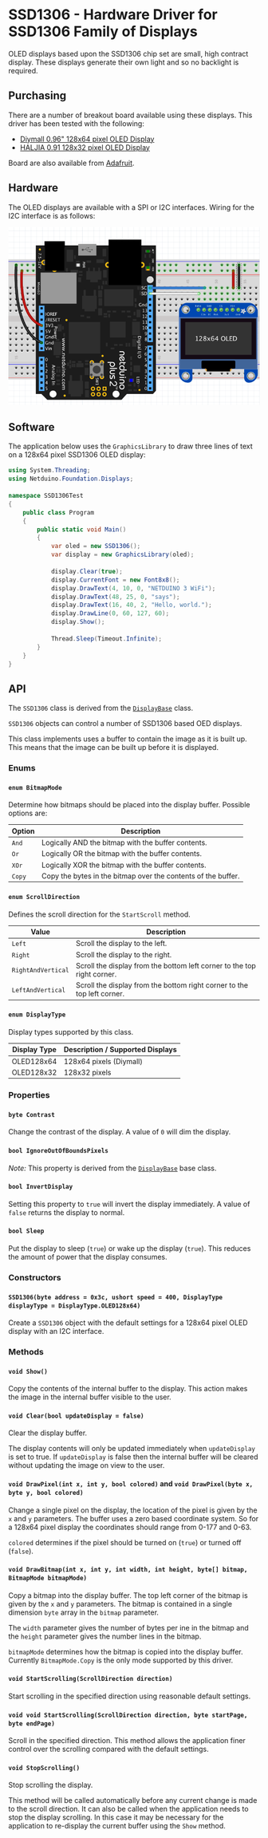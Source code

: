 # SSD1306 - Hardware Driver for SSD1306 Family of Displays

OLED displays based upon the SSD1306 chip set are small, high contract display.  These displays generate their own light and so no backlight is required.

## Purchasing

There are a number of breakout board available using these displays.  This driver has been tested with the following:

* [Diymall 0.96" 128x64 pixel OLED Display](https://www.amazon.co.uk/gp/product/B0156CO67O/ref=oh_aui_detailpage_o01_s00?ie=UTF8&psc=1)
* [HALJIA 0.91 128x32 pixel OLED Display](https://www.amazon.co.uk/gp/product/B071Z18R1M/ref=oh_aui_detailpage_o03_s00?ie=UTF8&psc=1)

Board are also available from [Adafruit](www.adafruit.com).

## Hardware

The OLED displays are available with a SPI or I2C interfaces.  Wiring for the I2C interface is as follows:

![OLED Display on Breadboard](OLEDOnBreadboard.png)

## Software

The application below uses the `GraphicsLibrary` to draw three lines of text on a 128x64 pixel SSD1306 OLED display:

```csharp
using System.Threading;
using Netduino.Foundation.Displays;

namespace SSD1306Test
{
    public class Program
    {
        public static void Main()
        {
            var oled = new SSD1306();
            var display = new GraphicsLibrary(oled);

            display.Clear(true);
            display.CurrentFont = new Font8x8();
            display.DrawText(4, 10, 0, "NETDUINO 3 WiFi");
            display.DrawText(48, 25, 0, "says");
            display.DrawText(16, 40, 2, "Hello, world.");
            display.DrawLine(0, 60, 127, 60);
            display.Show();

            Thread.Sleep(Timeout.Infinite);
        }
    }
}
```

## API

The `SSD1306` class is derived from the [`DisplayBase`](/Source/Netduino.Foundation/BaseClasses) class.

`SSD1306` objects can control a number of SSD1306 based OED displays.

This class implements uses a buffer to contain the image as it is built up.  This means that the image can be built up before it is displayed.

### Enums

#### `enum BitmapMode`

Determine how bitmaps should be placed into the display buffer.  Possible options are:

| Option | Description                                                   |
|--------|---------------------------------------------------------------|
| `And`  | Logically AND the bitmap with the buffer contents.            |
| `Or`   | Logically OR the bitmap with the buffer contents.             |
| `XOr`  | Logically XOR the bitmap with the buffer contents.            |
| `Copy` | Copy the bytes in the bitmap over the contents of the buffer. |

#### `enum ScrollDirection`

Defines the scroll direction for the `StartScroll` method.

| Value              | Description                                                             |
|--------------------|-------------------------------------------------------------------------|
| `Left`             | Scroll the display to the left.                                         |
| `Right`            | Scroll the display to the right.                                        |
| `RightAndVertical` | Scroll the display from the bottom left corner to the top right corner. |
| `LeftAndVertical`  | Scroll the display from the bottom right corner to the top left corner. |

#### `enum DisplayType`

Display types supported by this class.

| Display Type | Description / Supported Displays |
|--------------|----------------------------------|
| OLED128x64   | 128x64 pixels (Diymall)          |
| OLED128x32   | 128x32 pixels |

### Properties

#### `byte Contrast`

Change the contrast of the display.  A value of `0` will dim the display.

#### `bool IgnoreOutOfBoundsPixels`

*Note:* This property is derived from the [`DisplayBase`](/Source/Netduino.Foundation/BaseClasses) base class.

#### `bool InvertDisplay`

Setting this property to `true` will invert the display immediately.  A value of `false` returns the display to normal.

#### `bool Sleep`

Put the display to sleep (`true`) or wake up the display (`true`).  This reduces the amount of power that the display consumes.

### Constructors

#### `SSD1306(byte address = 0x3c, ushort speed = 400, DisplayType displayType = DisplayType.OLED128x64)`

Create a `SSD1306` object with the default settings for a 128x64 pixel OLED display with an I2C interface.

### Methods

#### `void Show()`

Copy the contents of the internal buffer to the display.  This action makes the image in the internal buffer visible to the user.

#### `void Clear(bool updateDisplay = false)`

Clear the display buffer.

The display contents will only be updated immediately when `updateDisplay` is set to true.  If `updateDisplay` is false then the internal buffer will be cleared without updating the image on view to the user.

#### `void DrawPixel(int x, int y, bool colored)` and `void DrawPixel(byte x, byte y, bool colored)`

Change a single pixel on the display, the location of the pixel is given by the `x` and `y` parameters.  The buffer uses a zero based coordinate system.  So for a 128x64 pixel display the coordinates should range from 0-177 and 0-63.

`colored` determines if the pixel should be turned on (`true`) or turned off (`false`).

#### `void DrawBitmap(int x, int y, int width, int height, byte[] bitmap, BitmapMode bitmapMode)`

Copy a bitmap into the display buffer.  The top left corner of the bitmap is given by the `x` and `y` parameters.  The bitmap is contained in a single dimension `byte` array in the `bitmap` parameter.

The `width` parameter gives the number of bytes per ine in the bitmap and the `height` parameter gives the number lines in the bitmap.

`bitmapMode` determines how the bitmap is copied into the display buffer.  Currently `BitmapMode.Copy` is the only mode supported by this driver.

#### `void StartScrolling(ScrollDirection direction)`

Start scrolling in the specified direction using reasonable default settings.

#### `void void StartScrolling(ScrollDirection direction, byte startPage, byte endPage)`

Scroll in the specified direction.  This method allows the application finer control over the scrolling compared with the default settings.

#### `void StopScrolling()`

Stop scrolling the display.

This method will be called automatically before any current change is made to the scroll direction.  It can also be called when the application needs to stop the display scrolling.  In this case it may be necessary for the application to re-display the current buffer using the `Show` method.